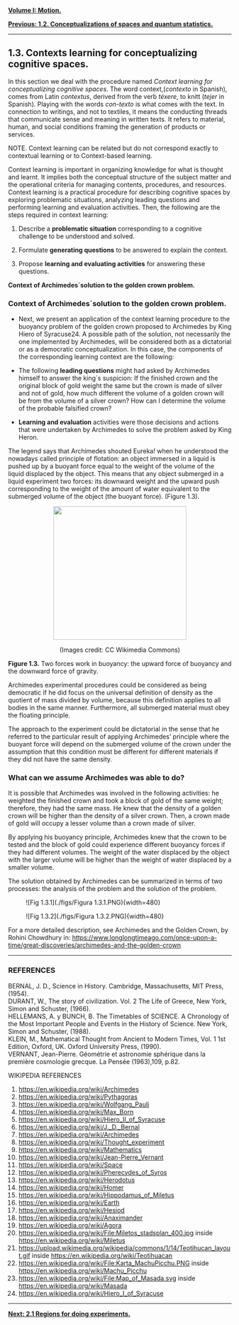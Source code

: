 
[**Volume I: Motion.**](./volume-I.md)

[**Previous: 1.2.  Conceptualizations of spaces and quantum statistics.**](./vol-I-chap-1-sect-2.md)

***

## 1.3.  Contexts learning for conceptualizing cognitive spaces.

In this section we deal with the procedure named *Context learning for conceptualizing cognitive spaces*. The word context,(*contexto* in Spanish), comes from Latin *contextus*, derived from the verb *téxere*, to knitt (*tejer* in Spanish). Playing with the words *con-texto* is what comes with the text. In connection to writings, and not to textiles, it means the conducting threads that communicate sense and meaning in written texts. It refers to material, human, and social conditions framing the generation of products or services.

NOTE. Context learning can be related but do not correspond exactly to contextual learning or to Context-based learning.

Context learning is important in organizing knowledge for what is thought and learnt. It implies both the conceptual structure of the subject matter and the operational criteria for managing contents, procedures, and resources. Context learning is a practical procedure for describing cognitive spaces by exploring problematic situations, analyzing leading questions and performing learning and evaluation activities. Then, the following are the steps required in context learning:


1. Describe a **problematic situation** corresponding to a cognitive challenge to be understood and solved. 

2. Formulate **generating questions** to be answered to explain the context.

3. Propose **learning and evaluating activities** for answering these questions.

**Context of Archimedes´solution to the golden crown problem.**

### Context of Archimedes´solution to the golden crown problem.

- Next, we present an application of the context learning procedure to the buoyancy problem of the golden crown proposed to Archimedes by King Hiero of Syracuse24. A possible path of the solution, not necessarily the one implemented by Archimedes, will be considered both as a dictatorial or as a democratic conceptualization. In this case, the components of the corresponding learning context are the following:

- The following **leading questions** might had asked by Archimedes himself to answer the king´s suspicion: If the finished crown and the original block of gold weight the same but the crown is made of silver and not of gold, how much different the volume of a golden crown will be from the volume of a silver crown? How can I determine the volume of the probable falsified crown? 

- **Learning and evaluation** activities were those decisions and actions that were undertaken by Archimedes to solve the problem asked by King Heron.

The legend says that Archimedes shouted Eureka! when he understood the nowadays called principle of flotation: an object immersed in a liquid is pushed up by a buoyant force equal to the weight of the volume of the liquid displaced by the object. This means that any object submerged in a liquid experiment two forces: its downward weight and the upward push corresponding to the weight of the amount of water equivalent to the submerged volume of the object (the buoyant force). (Figure 1.3). 
	
<p align="center">
	<img src="https://upload.wikimedia.org/wikipedia/commons/3/3a/Buoyancy.jpg" width=300 align=center> 
	</p>
	
<center>
(Images credit: CC Wikimedia Commons)
</center>

**Figure 1.3.** Two forces work in buoyancy: the upward force of buoyancy and the downward force of gravity.  

Archimedes experimental procedures could be considered as being democratic if he did focus on the universal definition of density as the quotient of mass divided by volume, because this definition applies to all bodies in the same manner. Furthermore, all submerged material must obey the floating principle.

The approach to the experiment could be dictatorial in the sense that he referred to the particular result of applying Archimedes’ principle where the buoyant force will depend on the submerged volume of the crown under the assumption that this condition must be different for different materials if they did not have the same density.

### What can we assume Archimedes was able to do?

It is possible that Archimedes was involved in the following activities: he weighted the finished crown and took a block of gold of the same weight; therefore, they had the same mass. He knew that the density of a golden crown will be higher than the density of a silver crown. Then, a crown made of gold will occupy a lesser volume than a crown made of silver.

By applying his buoyancy principle, Archimedes knew that the crown to be tested and the block of gold could experience different buoyancy forces if they had different volumes. The weight of the water displaced by the object with the larger volume will be higher than the weight of water displaced by a smaller volume.

The solution obtained by Archimedes can be summarized in terms of two processes: the analysis of the problem and the solution of the problem.

<figure markdown>
![Fig 1.3.1](./figs/Figura 1.3.1.PNG){width=480}

![Fig 1.3.2](./figs/Figura 1.3.2.PNG){width=480}

</figure>

For a more detailed description, see Archimedes and the Golden Crown, by Rohini Chowdhury in: https://www.longlongtimeago.com/once-upon-a-time/great-discoveries/archimedes-and-the-golden-crown

***

### REFERENCES
 
BERNAL, J. D., Science in History. Cambridge, Massachusetts, MIT Press, (1954).<br>
DURANT, W., The story of civilization. Vol. 2 The Life of Greece, New York, Simon and Schuster, (1966).<br>
HELLEMANS, A. y BUNCH, B. The Timetables of SCIENCE. A Chronology of the Most Important People and Events in the History of Science. New York, Simon and Schuster, (1988).<br>
KLEIN, M., Mathematical Thought from Ancient to Modern Times, Vol. 1 1st Edition, Oxford, UK. Oxford University Press, (1990).<br>
VERNANT, Jean-Pierre. Géométrie et astronomie sphérique dans la première cosmologie grecque. La Pensée (1963),109, p.82.<br>
 
WIKIPEDIA REFERENCES

1. https://en.wikipedia.org/wiki/Archimedes
2. https://en.wikipedia.org/wiki/Pythagoras
3. https://en.wikipedia.org/wiki/Wolfgang_Pauli
4. https://en.wikipedia.org/wiki/Max_Born
5. https://en.wikipedia.org/wiki/Hiero_II_of_Syracuse
6. https://en.wikipedia.org/wiki/J._D._Bernal
7. https://en.wikipedia.org/wiki/Archimedes
8. https://en.wikipedia.org/wiki/Thought_experiment
9. https://en.wikipedia.org/wiki/Mathematics
10. https://en.wikipedia.org/wiki/Jean-Pierre_Vernant
11. https://en.wikipedia.org/wiki/Space
12. https://en.wikipedia.org/wiki/Pherecydes_of_Syros
13. https://en.wikipedia.org/wiki/Herodotus
14. https://en.wikipedia.org/wiki/Homer
15. https://en.wikipedia.org/wiki/Hippodamus_of_Miletus
16. https://en.wikipedia.org/wiki/Earth
17. https://en.wikipedia.org/wiki/Hesiod
18. https://en.wikipedia.org/wiki/Anaximander
19. https://en.wikipedia.org/wiki/Agora
20. https://en.wikipedia.org/wiki/File:Miletos_stadsplan_400.jpg inside https://en.wikipedia.org/wiki/Miletus
21. https://upload.wikimedia.org/wikipedia/commons/1/14/Teotihucan_layout.gif inside https://en.wikipedia.org/wiki/Teotihuacan
22. https://en.wikipedia.org/wiki/File:Karta_MachuPicchu.PNG inside https://en.wikipedia.org/wiki/Machu_Picchu
23. https://en.wikipedia.org/wiki/File:Map_of_Masada.svg inside https://en.wikipedia.org/wiki/Masada
24. https://en.wikipedia.org/wiki/Hiero_I_of_Syracuse



***

[**Next: 2.1 Regions for doing experiments.**](./vol-I-chap-2-sect-1.md)


